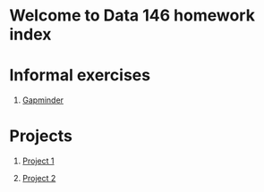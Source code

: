 # Welcome to Data 146 homework index

# Informal exercises
1. [Gapminder](gapminder.md)

# Projects
1. [Project 1](Project1.md)

2. [Project 2](Project2.md)
